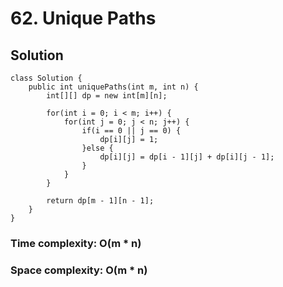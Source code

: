 # 62. Unique Paths
## Solution
```
class Solution {
    public int uniquePaths(int m, int n) {
        int[][] dp = new int[m][n];
    	
    	for(int i = 0; i < m; i++) {
    		for(int j = 0; j < n; j++) {
    			if(i == 0 || j == 0) {
    				dp[i][j] = 1;
    			}else {
    				dp[i][j] = dp[i - 1][j] + dp[i][j - 1];
    			}
    		}
    	}
    	
        return dp[m - 1][n - 1];
    }
}
```
### Time complexity: O(m * n)
### Space complexity: O(m * n)